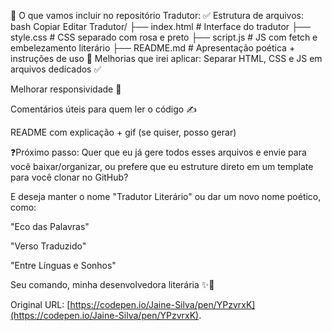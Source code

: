 

🎯 O que vamos incluir no repositório Tradutor:
✅ Estrutura de arquivos:
bash
Copiar
Editar
Tradutor/
├── index.html        # Interface do tradutor
├── style.css         # CSS separado com rosa e preto
├── script.js         # JS com fetch e embelezamento literário
├── README.md         # Apresentação poética + instruções de uso
🧠 Melhorias que irei aplicar:
Separar HTML, CSS e JS em arquivos dedicados ✅

Melhorar responsividade 📱

Comentários úteis para quem ler o código ✍️

README com explicação + gif (se quiser, posso gerar)

❓Próximo passo:
Quer que eu já gere todos esses arquivos e envie para você baixar/organizar, ou prefere que eu estruture direto em um template para você clonar no GitHub?

E deseja manter o nome "Tradutor Literário" ou dar um novo nome poético, como:

"Eco das Palavras"

"Verso Traduzido"

"Entre Línguas e Sonhos"

Seu comando, minha desenvolvedora literária ✨💬

Original URL: [https://codepen.io/Jaine-Silva/pen/YPzvrxK](https://codepen.io/Jaine-Silva/pen/YPzvrxK).

